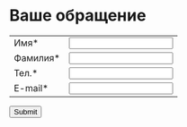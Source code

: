 # Ваше обращение
<meta http-equiv="Content-Type" content="text/html;charset=UTF-8">

<form name="Обращение с пожеланием" action="http://65ctmp130.it-trade.org/modules/Webforms/capture.php" method="post" accept-charset="utf-8" enctype="multipart/form-data"><input type="hidden" name="__vtrftk" value="sid:25e5228044b6aac3dc7aa8d901b68df56c68cff5,1603958352">
	<input type="hidden" name="publicid" value="43fa5cd9ed6f6a178561761df72d8034">
	<input type="hidden" name="name" value="Обращение с пожеланием">
        <input type="hidden" name="VTIGER_RECAPTCHA_PUBLIC_KEY" value="RECAPTCHA PUBLIC KEY FOR THIS DOMAIN">
    	<table>
                            								                                																<tbody><tr>

<td><label>Имя*</label></td><td>
                                                                                                                            										                                        	<input type="text" name="firstname" value="" required="">                                        </td></tr>
                                								                                																<tr>

<td><label>Фамилия*</label></td><td>
                                                                                                                            										                                        	<input type="text" name="lastname" value="" required="">                                        </td></tr>
                                								                                																<tr>

<td><label>Тел.*</label></td><td>
                                                                                                                            										                                        	<input type="number" name="label:Тел." value="" required="">                                        </td></tr>
                                								                                																<tr>

<td><label>E-mail*</label></td><td>
                                                                                                                            										                                        	<input type="email" name="email" value="" required="">                                        </td></tr>
                                	</tbody></table>
    <input type="submit" value="Submit">
</form>
